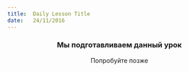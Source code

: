 ```yaml
---
title:  Daily Lesson Title
date:   24/11/2016
---
```


### <center>Мы подготавливаем данный урок</center> 

 <center>Попробуйте позже</center>